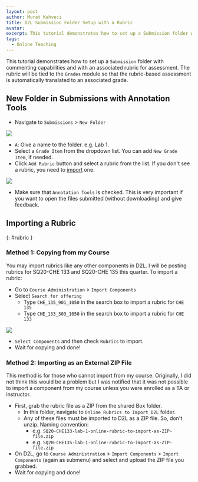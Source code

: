 ```yaml
---
layout: post
author: Murat Kahveci
title: D2L Submission Folder Setup with a Rubric
avatar:
excerpt: This tutorial demonstrates how to set up a Submission folder with commenting capabilities and with as associated rubric for assessment.
tags: 
  - Online Teaching
---
```


This tutorial demonstrates how to set up a `Submission` folder with commenting capabilities and with an associated rubric for assessment. The rubric will be tied to the `Grades` module so that the rubric-based assessment  is automatically translated to an associated grade.  

## New  Folder in Submissions with Annotation Tools

* Navigate to `Submissions` > `New Folder`

![](https://lh3.googleusercontent.com/RO8wz-Yk-zEWLY8T4hDW_MwijWkt9FZvRU3awtCO0ZnXzl8XchwhftRwUClP0NSB2CX1Ana9OcpNZRytc-3SxK1hYer3fm4SdjzSRZpWtYqKQjDk5cDtcpZAtDMYtMxvIf_8xpqOZ3k=w2400)

* `A`: Give a name to the folder. e.g. Lab 1.
* Select a `Grade Item` from the dropdown list. You can add `New Grade Item`, if needed.
* Click `Add Rubric` button and select a rubric from the list. If you don't see a rubric, you need to [import](/ydt#rubric) one.

![](https://lh3.googleusercontent.com/E8GcpGqbGk4_0M193wpGcSw9EzSQMuU2RZP08AabWHpaaE6HdU2GpGTfAjxYczxZ8UpuYpGyTfhaikm8FLmHjv74HCo7fLfilRW9pOIyQixNO2ewg1wNo2220tD-jXWj3ci12Lu722Q=w2400)

* Make sure that `Annotation Tools` is checked. This is very important if you want to open the files submitted (without downloading) and give feedback.  

## Importing a Rubric 
{: #rubric }

### Method 1: Copying from my Course

You may import rubrics like any other components in D2L. I will be posting rubrics for SQ20-CHE 133 and SQ20-CHE 135 this quarter. To import a rubric:

* Go to `Course Administration` > `Import Components` 
* Select `Search for offering`
    * Type `CHE_135_901_1050` in the search box to import a rubric for `CHE 135`
    * Type `CHE_133_303_1050` in the search box to import a rubric for `CHE 133`

![](https://lh3.googleusercontent.com/FtkR0eeILqBRZ8IjZwo04U1l7vRuj8r6ate0ceCsmr3VHHEsjSOMX54QVEZLLu5ZANGEm5UoURcm6hQi-tBdSLWN7qLRm3OoDiRhJCmPDzgNS63YmLcWinZjRiLzpw_4-0STtZ34j8Y=w2400)

* `Select Components` and then check `Rubrics` to import.
* Wait for copying and done!

### Method 2: Importing as an External ZIP File

This method is for those who cannot import from my course. Originally, I did not think this would be a problem but I was notified that it was not possible to import a component from my course unless you were enrolled as a TA or instructor.

* First, grab the rubric file as a ZIP from the shared Box folder. 
  * In this folder, navigate to `Online Rubrics to Import D2L` folder. 
  * Any of these files must be imported to D2L as a ZIP file. So, don't unzip. Naming convention:
    * e.g. `SQ20-CHE133-lab-1-online-rubric-to-import-as-ZIP-file.zip` 
    * e.g. `SQ20-CHE135-lab-1-online-rubric-to-import-as-ZIP-file.zip`
* On D2L, go to `Course Administration` > `Import Components` > `Import Components` (again as submenu) and select and upload the ZIP file you grabbed.
* Wait for copying and done!